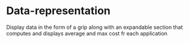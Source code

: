 # Data-representation
Display data in the form of a grip along with an expandable section that computes and displays  average and max cost fr each application
